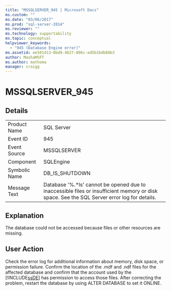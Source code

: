 ```yaml
---
title: "MSSQLSERVER_945 | Microsoft Docs"
ms.custom: ""
ms.date: "03/06/2017"
ms.prod: "sql-server-2014"
ms.reviewer: ""
ms.technology: supportability
ms.topic: conceptual
helpviewer_keywords: 
  - "945 (Database Engine error)"
ms.assetid: ee501d13-0bd9-4627-896c-ed5b1bdb88b3
author: MashaMSFT
ms.author: mathoma
manager: craigg
---
```

# MSSQLSERVER_945
    
## Details  
  
|||  
|-|-|  
|Product Name|SQL Server|  
|Event ID|945|  
|Event Source|MSSQLSERVER|  
|Component|SQLEngine|  
|Symbolic Name|DB_IS_SHUTDOWN|  
|Message Text|Database '%.*ls' cannot be opened due to inaccessible files or insufficient memory or disk space.  See the SQL Server error log for details.|  
  
## Explanation  
 The database could not be accessed because files or other resources are missing.  
  
## User Action  
 Check the error log for additional information about memory, disk space, or permission failure. Confirm the location of the .mdf and .ndf files for the affected database and confirm that the account used by the [!INCLUDE[ssDE](../../includes/ssde-md.md)] has permission to access those files. After correcting the problem, restart the database by using ALTER DATABASE to set it ONLINE.  
  
  
